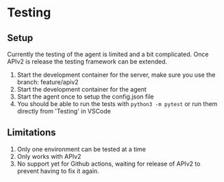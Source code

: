 # Testing
## Setup
Currently the testing of the agent is limited and a bit complicated. Once APIv2 is release the testing framework
can be extended.

1. Start the development container for the server, make sure you use the branch: feature/apiv2
2. Start the development container for the agent
3. Start the agent once to setup the config.json file
4. You should be able to run the tests with `python3 -m pytest` or run them directly from 'Testing' in VSCode

## Limitations
1. Only one environment can be tested at a time
2. Only works with APIv2
3. No support yet for Github actions, waiting for release of APIv2 to prevent having to fix it again.